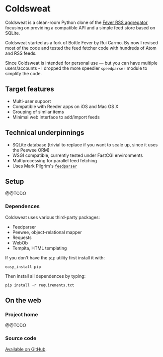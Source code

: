 # Coldsweat

Coldsweat is a clean-room Python clone of the [Fever RSS aggregator][f], focusing on providing a compatible API and a simple feed store based on SQLite.

Coldsweat started as a fork of Bottle Fever by Rui Carmo. By now I revised most of the code and tested the feed fetcher code with hundreds of Atom and RSS feeds. 

Since Coldsweat is intended for personal use — but you can have multiple users/accounts - I dropped the more speedier `speedparser` module to simplify the code.


## Target features

* Multi-user support
* Compatible with Reeder apps on iOS and Mac OS X
* Grouping of similar items
* Minimal web interface to add/import feeds

## Technical underpinnings

* SQLite database (trivial to replace if you want to scale up, since it uses the Peewee ORM)
* WSGI compatible, currently tested under FastCGI environments
* Multiprocessing for parallel feed fetching
* Uses Mark Pilgrim's [`feedparser`][fp]

## Setup

@@TODO

### Dependences

Coldsweat uses various third-party packages:

* Feedparser
* Peewee, object-relational mapper 
* Requests
* WebOb
* Tempita, HTML templating

If you don't have the `pip` utility first install it with:

    easy_install pip

Then install all dependences by typing:

    pip install -r requirements.txt


## On the web 

### Project home

@@TODO

### Source code

[Available on GitHub][s].



[p]: https://github.com/coleifer/peewee
[fp]: https://pypi.python.org/pypi/feedparser/
[f]: http://www.feedafever.com/
[s]: https://github.com/passiomatic/coldsweat